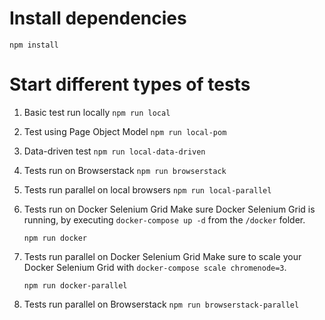 # Install dependencies
`npm install`

# Start different types of tests
1. Basic test run locally
`npm run local`

2. Test using Page Object Model
`npm run local-pom`

3. Data-driven test
`npm run local-data-driven`

4. Tests run on Browserstack
`npm run browserstack`

5. Tests run parallel on local browsers
`npm run local-parallel`

6. Tests run on Docker Selenium Grid
Make sure Docker Selenium Grid is running, by executing `docker-compose up -d` from the `/docker` folder.

   `npm run docker`

7. Tests run parallel on Docker Selenium Grid
Make sure to scale your Docker Selenium Grid with `docker-compose scale chromenode=3`.

   `npm run docker-parallel`

8. Tests run parallel on Browserstack
`npm run browserstack-parallel`
